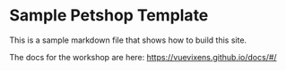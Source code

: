 # Sample Petshop Template

This is a sample markdown file that shows how to build this site.

The docs for the workshop are here: https://vuevixens.github.io/docs/#/

